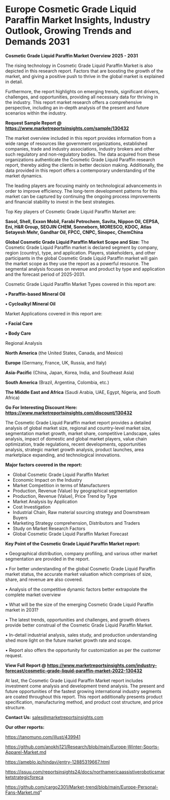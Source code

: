# Europe Cosmetic Grade Liquid Paraffin Market Insights, Industry Outlook, Growing Trends and Demands 2031

<Strong> Cosmetic Grade Liquid Paraffin Market Overview 2025 - 2031</strong>

The rising technology in Cosmetic Grade Liquid Paraffin Market is also depicted in this research report. Factors that are boosting the growth of the market, and giving a positive push to thrive in the global market is explained in detail.

Furthermore, the report highlights on emerging trends, significant drivers, challenges, and opportunities, providing all necessary data for thriving in the industry. This report market research offers a comprehensive perspective, including an in-depth analysis of the present and future scenarios within the industry.

<strong>Request Sample Report @ <a href=https://www.marketreportsinsights.com/sample/130432>https://www.marketreportsinsights.com/sample/130432</a></strong>

The market overview included in this report provides information from a wide range of resources like government organizations, established companies, trade and industry associations, industry brokers and other such regulatory and non-regulatory bodies. The data acquired from these organizations authenticate the Cosmetic Grade Liquid Paraffin research report, thereby aiding the clients in better decision making. Additionally, the data provided in this report offers a contemporary understanding of the market dynamics.

The leading players are focusing mainly on technological advancements in order to improve efficiency. The long-term development patterns for this market can be captured by continuing the ongoing process improvements and financial stability to invest in the best strategies.

Top Key players of Cosmetic Grade Liquid Paraffin Market are:

<strong>Sasol, Shell, Exxon Mobil, Farabi Petrochem, Savita, Nippon Oil, CEPSA, Eni, H&R Group, SEOJIN CHEM, Sonneborn, MORESCO, KDOC, Atlas Setayesh Mehr, Gandhar Oil, FPCC, CNPC, Sinopec, ChemChina</strong>

<strong><b>Global Cosmetic Grade Liquid Paraffin Market Scope and Size:</b></strong>
The Cosmetic Grade Liquid Paraffin market is declared segment by company, region (country), type, and application. Players, stakeholders, and other participants in the global Cosmetic Grade Liquid Paraffin market will gain the market scope as they use the report as a powerful resource. The segmental analysis focuses on revenue and product by type and application and the forecast period of 2025-2031.

Cosmetic Grade Liquid Paraffin Market Types covered in this report are:

<strong>• Paraffin-based Mineral Oil

• Cycloalkyl Mineral Oil</strong>

Market Applications covered in this report are:

<strong>• Facial Care

• Body Care</strong> 

Regional Analysis

<strong>North America</strong> (the United States, Canada, and Mexico)

<strong>Europe</strong> (Germany, France, UK, Russia, and Italy)

<strong>Asia-Pacific</strong> (China, Japan, Korea, India, and Southeast Asia)

<strong>South America</strong> (Brazil, Argentina, Colombia, etc.)

<strong>The Middle East and Africa</strong> (Saudi Arabia, UAE, Egypt, Nigeria, and South Africa)

<strong>Go For Interesting Discount Here: <a href=https://www.marketreportsinsights.com/discount/130432>https://www.marketreportsinsights.com/discount/130432</a></strong>

The Cosmetic Grade Liquid Paraffin market report provides a detailed analysis of global market size, regional and country-level market size, segmentation market growth, market share, competitive Landscape, sales analysis, impact of domestic and global market players, value chain optimization, trade regulations, recent developments, opportunities analysis, strategic market growth analysis, product launches, area marketplace expanding, and technological innovations.

<strong><b>Major factors covered in the report:</b></strong>
<ul>
  <li>Global Cosmetic Grade Liquid Paraffin Market </li>
  <li>Economic Impact on the Industry</li>
  <li>Market Competition in terms of Manufacturers</li>
  <li>Production, Revenue (Value) by geographical segmentation</li>
  <li>Production, Revenue (Value), Price Trend by Type</li>
  <li>Market Analysis by Application</li>
  <li>Cost Investigation</li>
  <li>Industrial Chain, Raw material sourcing strategy and Downstream Buyers</li>
  <li>Marketing Strategy comprehension, Distributors and Traders</li>
  <li>Study on Market Research Factors</li>
  <li>Global Cosmetic Grade Liquid Paraffin Market Forecast</li>
</ul>

<strong><b>Key Point of the Cosmetic Grade Liquid Paraffin Market report:</b></strong>

• Geographical distribution, company profiling, and various other market segmentation are provided in the report.

• For better understanding of the global Cosmetic Grade Liquid Paraffin market status, the accurate market valuation which comprises of size, share, and revenue are also covered.

• Analysis of the competitive dynamic factors better extrapolate the complete market overview

• What will be the size of the emerging Cosmetic Grade Liquid Paraffin market in 2031?

• The latest trends, opportunities and challenges, and growth drivers provide better construal of the Cosmetic Grade Liquid Paraffin Market.

• In-detail industrial analysis, sales study, and production understanding shed more light on the future market growth rate and scope.

• Report also offers the opportunity for customization as per the customer request.

<strong><b>View Full Report @ <a href=https://www.marketreportsinsights.com/industry-forecast/cosmetic-grade-liquid-paraffin-market-2022-130432>https://www.marketreportsinsights.com/industry-forecast/cosmetic-grade-liquid-paraffin-market-2022-130432</a></b></strong>


At last, the Cosmetic Grade Liquid Paraffin Market report includes investment come analysis and development trend analysis. The present and future opportunities of the fastest growing international industry segments are coated throughout this report. This report additionally presents product specification, manufacturing method, and product cost structure, and price structure.

<strong>Contact Us:</strong>
sales@marketreportsinsights.com

<strong>Our other reports:</strong>

<a href=https://tanomuno.com/illust/439941>https://tanomuno.com/illust/439941</a>

<a href=https://github.com/anokhi121/Research/blob/main/Europe-Winter-Sports-Apparel-Market.md>https://github.com/anokhi121/Research/blob/main/Europe-Winter-Sports-Apparel-Market.md</a>

<a href=https://ameblo.jp/hindavi/entry-12885319667.html>https://ameblo.jp/hindavi/entry-12885319667.html</a>

<a href=https://issuu.com/reportsinsights24/docs/northamericaassistiveroboticsmarketstrategicforeca>https://issuu.com/reportsinsights24/docs/northamericaassistiveroboticsmarketstrategicforeca</a>

<a href=https://github.com/cargo2301/Market-trend/blob/main/Europe-Personal-Fans-Market.md>https://github.com/cargo2301/Market-trend/blob/main/Europe-Personal-Fans-Market.md</a>"
